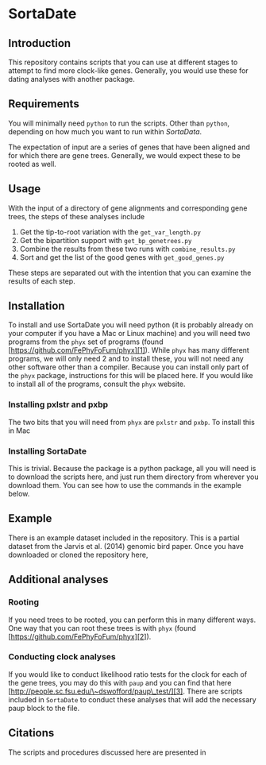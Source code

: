 # SortaDate

## Introduction
This repository contains scripts that you can use at different stages to attempt to find more clock-like genes. Generally, you would use these for dating analyses with another package. 

## Requirements
You will minimally need `python` to run the scripts. Other than `python`, depending on how much you want to run within _SortaData_. 

The expectation of input are a series of genes that have been aligned and for which there are gene trees. Generally, we would expect these to be rooted as well. 

## Usage
With the input of a directory of gene alignments and corresponding gene trees, the steps of these analyses include 

1. Get the tip-to-root variation with the `get_var_length.py`
2. Get the bipartition support with `get_bp_genetrees.py`
3. Combine the results from these two runs with `combine_results.py`
4. Sort and get the list of the good genes with `get_good_genes.py`

These steps are separated out with the intention that you can examine the results of each step. 

## Installation
To install and use SortaDate you will need python (it is probably already on your computer if you have a Mac or Linux machine) and you will need two programs from the `phyx` set of programs (found [https://github.com/FePhyFoFum/phyx][1]). While `phyx` has many different programs, we will only need 2 and to install these, you will not need any other software other than a compiler. Because you can install only part of the `phyx` package, instructions for this will be placed here. If you would like to install all of the programs, consult the `phyx` website. 

### Installing pxlstr and pxbp
The two bits that you will need from `phyx` are `pxlstr` and `pxbp`. To install this in Mac

### Installing SortaDate
This is trivial. Because the package is a python package, all you will need is to download the scripts here, and just run them directory from wherever you download them. You can see how to use the commands in the example below.

## Example
There is an example dataset included in the repository. This is a partial dataset from the Jarvis et al. (2014) genomic bird paper. Once you have downloaded or cloned the repository here, 

## Additional analyses
### Rooting
If you need trees to be rooted, you can perform this in many different ways. One way that you can root these trees is with `phyx` (found [https://github.com/FePhyFoFum/phyx][2]). 

### Conducting clock analyses
If you would like to conduct likelihood ratio tests for the clock for each of the gene trees, you may do this with `paup` and you can find that here [http://people.sc.fsu.edu/\~dswofford/paup\_test/][3]. There are scripts included in `SortaDate` to conduct these analyses that will add the necessary paup block to the file.

## Citations
The scripts and procedures discussed here are presented in 

[1]:	https://github.com/FePhyFoFum/phyx
[2]:	https://github.com/FePhyFoFum/phyx
[3]:	http://people.sc.fsu.edu/~dswofford/paup_test/